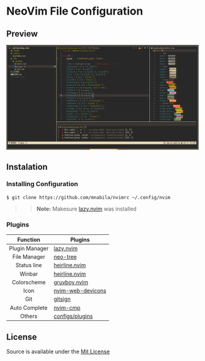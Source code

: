 # NeoVim File Configuration

## Preview

![Text Editor](./preview/screenshot_2023-05-02-07-11-07.png)

## Instalation

### Installing Configuration

```
$ git clone https://github.com/mnabila/nvimrc ~/.config/nvim
```

> > **Note:** Makesure [lazy.nvim](https://github.com/folke/lazy.nvim) was installed

### Plugins

|    Function    | Plugins                                                             |
| :------------: | ------------------------------------------------------------------- |
| Plugin Manager | [lazy.nvim](https://github.com/folke/lazy.nvim)                     |
|  File Manager  | [neo-tree](https://github.com/nvim-neo-tree/neo-tree.nvim)          |
|  Status line   | [heirline.nvim](https://github.com/rebelot/heirline.nvim)           |
|     Winbar     | [heirline.nvim](https://github.com/rebelot/heirline.nvim)           |
|  Colorscheme   | [gruvboy.nvim](https://github.com/mnabila/gruvboy.nvim)             |
|      Icon      | [nvim-web-devicons](https://github.com/nvim-tree/nvim-web-devicons) |
|      Git       | [gitsign](https://github.com/lewis6991/gitsigns.nvim)               |
| Auto Complete  | [nvim-cmp](https://github.com/hrsh7th/nvim-cmp)                     |
|     Others     | [configs/plugins](./lua/configs/plugins/init.lua)                   |

## License

Source is available under the [Mit License](https://github.com/mnabila/nvimrc/blob/master/LICENSE)
